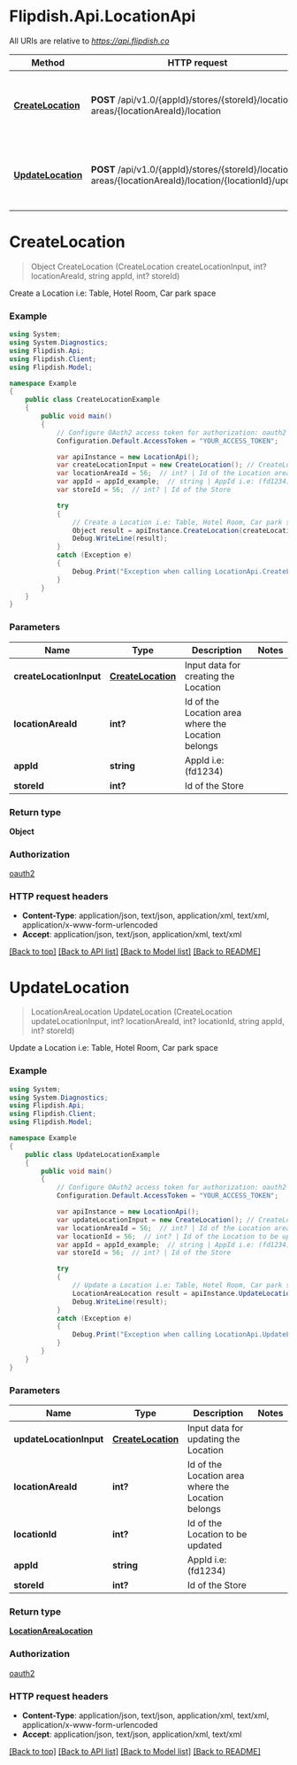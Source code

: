 # Flipdish.Api.LocationApi

All URIs are relative to *https://api.flipdish.co*

Method | HTTP request | Description
------------- | ------------- | -------------
[**CreateLocation**](LocationApi.md#createlocation) | **POST** /api/v1.0/{appId}/stores/{storeId}/location-areas/{locationAreaId}/location | Create a Location i.e: Table, Hotel Room, Car park space
[**UpdateLocation**](LocationApi.md#updatelocation) | **POST** /api/v1.0/{appId}/stores/{storeId}/location-areas/{locationAreaId}/location/{locationId}/update | Update a Location i.e: Table, Hotel Room, Car park space


<a name="createlocation"></a>
# **CreateLocation**
> Object CreateLocation (CreateLocation createLocationInput, int? locationAreaId, string appId, int? storeId)

Create a Location i.e: Table, Hotel Room, Car park space

### Example
```csharp
using System;
using System.Diagnostics;
using Flipdish.Api;
using Flipdish.Client;
using Flipdish.Model;

namespace Example
{
    public class CreateLocationExample
    {
        public void main()
        {
            // Configure OAuth2 access token for authorization: oauth2
            Configuration.Default.AccessToken = "YOUR_ACCESS_TOKEN";

            var apiInstance = new LocationApi();
            var createLocationInput = new CreateLocation(); // CreateLocation | Input data for creating the Location
            var locationAreaId = 56;  // int? | Id of the Location area where the Location belongs
            var appId = appId_example;  // string | AppId i.e: (fd1234)
            var storeId = 56;  // int? | Id of the Store

            try
            {
                // Create a Location i.e: Table, Hotel Room, Car park space
                Object result = apiInstance.CreateLocation(createLocationInput, locationAreaId, appId, storeId);
                Debug.WriteLine(result);
            }
            catch (Exception e)
            {
                Debug.Print("Exception when calling LocationApi.CreateLocation: " + e.Message );
            }
        }
    }
}
```

### Parameters

Name | Type | Description  | Notes
------------- | ------------- | ------------- | -------------
 **createLocationInput** | [**CreateLocation**](CreateLocation.md)| Input data for creating the Location | 
 **locationAreaId** | **int?**| Id of the Location area where the Location belongs | 
 **appId** | **string**| AppId i.e: (fd1234) | 
 **storeId** | **int?**| Id of the Store | 

### Return type

**Object**

### Authorization

[oauth2](../README.md#oauth2)

### HTTP request headers

 - **Content-Type**: application/json, text/json, application/xml, text/xml, application/x-www-form-urlencoded
 - **Accept**: application/json, text/json, application/xml, text/xml

[[Back to top]](#) [[Back to API list]](../README.md#documentation-for-api-endpoints) [[Back to Model list]](../README.md#documentation-for-models) [[Back to README]](../README.md)

<a name="updatelocation"></a>
# **UpdateLocation**
> LocationAreaLocation UpdateLocation (CreateLocation updateLocationInput, int? locationAreaId, int? locationId, string appId, int? storeId)

Update a Location i.e: Table, Hotel Room, Car park space

### Example
```csharp
using System;
using System.Diagnostics;
using Flipdish.Api;
using Flipdish.Client;
using Flipdish.Model;

namespace Example
{
    public class UpdateLocationExample
    {
        public void main()
        {
            // Configure OAuth2 access token for authorization: oauth2
            Configuration.Default.AccessToken = "YOUR_ACCESS_TOKEN";

            var apiInstance = new LocationApi();
            var updateLocationInput = new CreateLocation(); // CreateLocation | Input data for updating the Location
            var locationAreaId = 56;  // int? | Id of the Location area where the Location belongs
            var locationId = 56;  // int? | Id of the Location to be updated
            var appId = appId_example;  // string | AppId i.e: (fd1234)
            var storeId = 56;  // int? | Id of the Store

            try
            {
                // Update a Location i.e: Table, Hotel Room, Car park space
                LocationAreaLocation result = apiInstance.UpdateLocation(updateLocationInput, locationAreaId, locationId, appId, storeId);
                Debug.WriteLine(result);
            }
            catch (Exception e)
            {
                Debug.Print("Exception when calling LocationApi.UpdateLocation: " + e.Message );
            }
        }
    }
}
```

### Parameters

Name | Type | Description  | Notes
------------- | ------------- | ------------- | -------------
 **updateLocationInput** | [**CreateLocation**](CreateLocation.md)| Input data for updating the Location | 
 **locationAreaId** | **int?**| Id of the Location area where the Location belongs | 
 **locationId** | **int?**| Id of the Location to be updated | 
 **appId** | **string**| AppId i.e: (fd1234) | 
 **storeId** | **int?**| Id of the Store | 

### Return type

[**LocationAreaLocation**](LocationAreaLocation.md)

### Authorization

[oauth2](../README.md#oauth2)

### HTTP request headers

 - **Content-Type**: application/json, text/json, application/xml, text/xml, application/x-www-form-urlencoded
 - **Accept**: application/json, text/json, application/xml, text/xml

[[Back to top]](#) [[Back to API list]](../README.md#documentation-for-api-endpoints) [[Back to Model list]](../README.md#documentation-for-models) [[Back to README]](../README.md)

